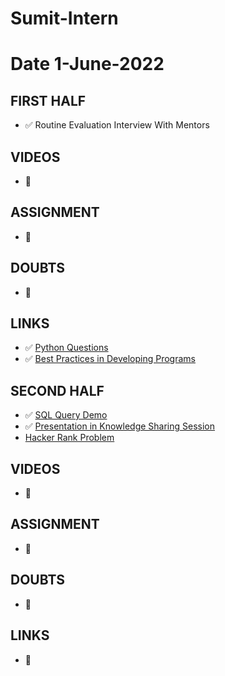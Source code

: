 # Sumit-Intern

# Date 1-June-2022


## FIRST HALF

- ✅ Routine Evaluation Interview With Mentors 

## VIDEOS
- 🚫


## ASSIGNMENT
- 🚫


## DOUBTS
- 🚫


## LINKS
- ✅ [Python Questions](https://intellipaat.com/blog/interview-question/python-interview-questions/)
- ✅ [Best Practices in Developing Programs](https://www.cs.utexas.edu/~mitra/csSummer2014/cs312/lectures/bestPractices.html)


## SECOND HALF 
- ✅ [SQL Query Demo](https://docs.google.com/document/d/1KnF6wypp73QNvCRrwGUATg9ujUj45n00-399ttJZY-Y/edit#heading=h.44yadiko4lnu)
- ✅ [Presentation in Knowledge Sharing Session](https://docs.google.com/presentation/d/1P6mEIpYGoqFZpqA4QZCrbeKTXUtuTdgrPuOdo_klFX8/edit#slide=id.p1)
- [Hacker Rank Problem](https://github.com/sp18-interns/Sumit-Intern/tree/main/1-June-2022/Hacker_Rank)

## VIDEOS
- 🚫


## ASSIGNMENT
- 🚫


## DOUBTS
- 🚫


## LINKS
- 🚫


